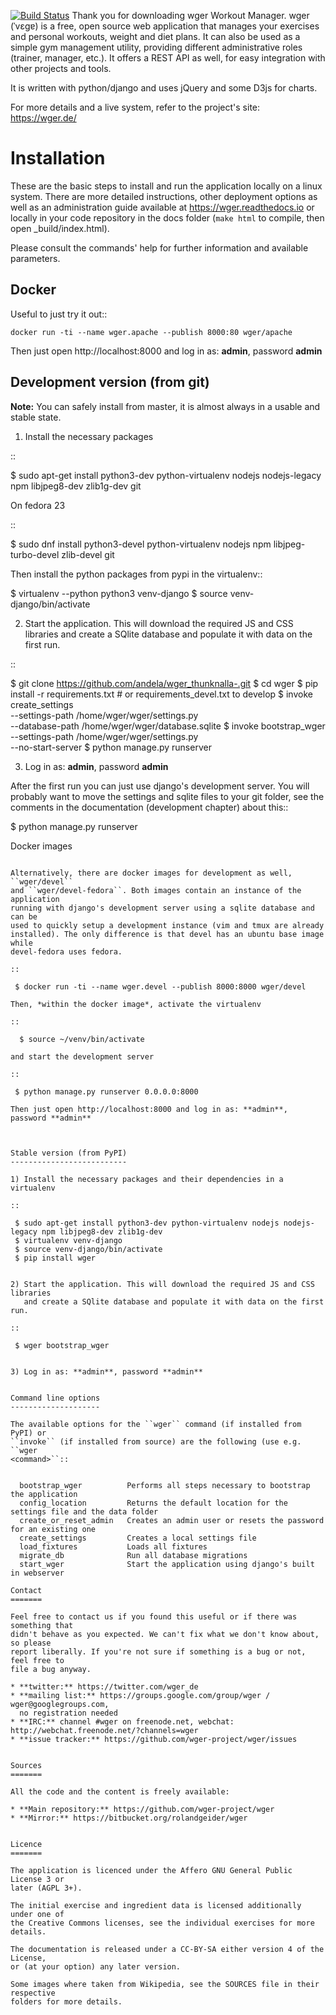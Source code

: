 [![Build Status](https://travis-ci.org/andela/wger_thunknalla-.svg?branch=develop)](https://travis-ci.org/andela/wger_thunknalla-)
Thank you for downloading wger Workout Manager. wger (ˈvɛɡɐ) is a free, open source web
application that manages your exercises and personal workouts, weight and diet
plans. It can also be used as a simple gym management utility, providing different
administrative roles (trainer, manager, etc.). It offers a REST API as well, for
easy integration with other projects and tools.

It is written with python/django and uses jQuery and some D3js for charts.

For more details and a live system, refer to the project's site: https://wger.de/


Installation
============

These are the basic steps to install and run the application locally on a linux
system. There are more detailed instructions, other deployment options as well
as an administration guide available at https://wger.readthedocs.io or locally
in your code repository in the docs folder (``make html`` to compile, then open
_build/index.html).

Please consult the commands' help for further information and available
parameters.


Docker
------

Useful to just try it out::

    docker run -ti --name wger.apache --publish 8000:80 wger/apache

Then just open http://localhost:8000 and log in as: **admin**, password **admin**


Development version (from git)
------------------------------

**Note:** You can safely install from master, it is almost always in a usable
and stable state.


1) Install the necessary packages

::

 $ sudo apt-get install python3-dev python-virtualenv nodejs nodejs-legacy npm libjpeg8-dev zlib1g-dev git


On fedora 23

::

 $ sudo dnf install python3-devel python-virtualenv nodejs npm libjpeg-turbo-devel zlib-devel git

Then install the python packages from pypi in the virtualenv::

 $ virtualenv --python python3 venv-django
 $ source venv-django/bin/activate


2) Start the application. This will download the required JS and CSS libraries
   and create a SQlite database and populate it with data on the first run.

::

 $ git clone https://github.com/andela/wger_thunknalla-.git
 $ cd wger
 $ pip install -r requirements.txt  # or requirements_devel.txt to develop
 $ invoke create_settings \
          --settings-path /home/wger/wger/settings.py \
          --database-path /home/wger/wger/database.sqlite
 $ invoke bootstrap_wger \
          --settings-path /home/wger/wger/settings.py \
          --no-start-server
 $ python manage.py runserver

3) Log in as: **admin**, password **admin**

After the first run you can just use django's development server. You will
probably want to move the settings and sqlite files to your git folder, see
the comments in the documentation (development chapter) about this::

 $ python manage.py runserver

Docker images
~~~~~~~~~~~~~

Alternatively, there are docker images for development as well, ``wger/devel``
and ``wger/devel-fedora``. Both images contain an instance of the application
running with django's development server using a sqlite database and  can be
used to quickly setup a development instance (vim and tmux are already
installed). The only difference is that devel has an ubuntu base image while
devel-fedora uses fedora.

::

 $ docker run -ti --name wger.devel --publish 8000:8000 wger/devel

Then, *within the docker image*, activate the virtualenv

::

  $ source ~/venv/bin/activate

and start the development server

::

 $ python manage.py runserver 0.0.0.0:8000

Then just open http://localhost:8000 and log in as: **admin**, password **admin**



Stable version (from PyPI)
--------------------------

1) Install the necessary packages and their dependencies in a virtualenv

::

 $ sudo apt-get install python3-dev python-virtualenv nodejs nodejs-legacy npm libjpeg8-dev zlib1g-dev
 $ virtualenv venv-django
 $ source venv-django/bin/activate
 $ pip install wger


2) Start the application. This will download the required JS and CSS libraries
   and create a SQlite database and populate it with data on the first run.

::

 $ wger bootstrap_wger


3) Log in as: **admin**, password **admin**


Command line options
--------------------

The available options for the ``wger`` command (if installed from PyPI) or
``invoke`` (if installed from source) are the following (use e.g. ``wger
<command>``::


  bootstrap_wger          Performs all steps necessary to bootstrap the application
  config_location         Returns the default location for the settings file and the data folder
  create_or_reset_admin   Creates an admin user or resets the password for an existing one
  create_settings         Creates a local settings file
  load_fixtures           Loads all fixtures
  migrate_db              Run all database migrations
  start_wger              Start the application using django's built in webserver

Contact
=======

Feel free to contact us if you found this useful or if there was something that
didn't behave as you expected. We can't fix what we don't know about, so please
report liberally. If you're not sure if something is a bug or not, feel free to
file a bug anyway.

* **twitter:** https://twitter.com/wger_de
* **mailing list:** https://groups.google.com/group/wger / wger@googlegroups.com,
  no registration needed
* **IRC:** channel #wger on freenode.net, webchat: http://webchat.freenode.net/?channels=wger
* **issue tracker:** https://github.com/wger-project/wger/issues


Sources
=======

All the code and the content is freely available:

* **Main repository:** https://github.com/wger-project/wger
* **Mirror:** https://bitbucket.org/rolandgeider/wger


Licence
=======

The application is licenced under the Affero GNU General Public License 3 or
later (AGPL 3+).

The initial exercise and ingredient data is licensed additionally under one of
the Creative Commons licenses, see the individual exercises for more details.

The documentation is released under a CC-BY-SA either version 4 of the License,
or (at your option) any later version.

Some images where taken from Wikipedia, see the SOURCES file in their respective
folders for more details.
